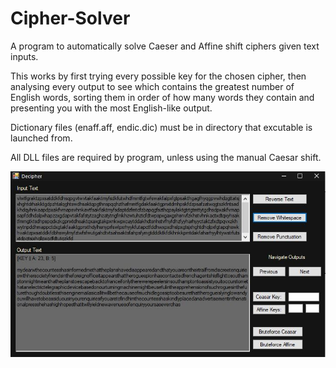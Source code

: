 # Cipher-Solver
A program to automatically solve Caeser and Affine shift ciphers given text inputs.

This works by first trying every possible key for the chosen cipher, then analysing every output to see which contains the greatest number of English words, sorting them in order of how many words they contain and presenting you with the most English-like output.

Dictionary files (enaff.aff, endic.dic) must be in directory that excutable is launched from.

All DLL files are required by program, unless using the manual Caesar shift.

![alt text](https://raw.githubusercontent.com/FinWarman/Cipher-Solver/master/screenshot.jpg)

